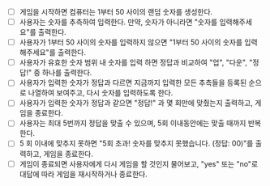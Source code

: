 - [ ] 게임을 시작하면 컴퓨터는 1부터 50 사이의 랜덤 숫자를 생성한다.
- [ ] 사용자는 숫자를 추측하여 입력한다. 만약, 숫자가 아니라면 "숫자를 입력해주세요"를 출력한다.
- [ ] 사용자가 1부터 50 사이의 숫자를 입력하지 않으면 "1부터 50 사이의 숫자를 입력해주세요"를 출력한다.
- [ ] 사용자가 유효한 숫자 범위 내 숫자를 입력 하면 정답과 비교하여 "업", "다운", "정답!" 중 하나를 출력한다.
- [ ] 사용자가 입력한 숫자가 정답과 다르면 지금까지 입력한 모든 추측들을 등록된 순으로 나열하여 보여주고, 다시 숫자를 입력하도록 한다.
- [ ] 사용자가 입력한 숫자가 정답과 같으면 "정답!" 과 몇 회만에 맞췄는지 출력하고, 게임을 종료한다.
- [ ] 사용자는 최대 5번까지 정답을 맞출 수 있으며, 5회 이내동안에는 맞출 때까지 반복한다.
- [ ] 5 회 이내에 맞추지 못하면 "5회 초과! 숫자를 맞추지 못했습니다. (정답: 00)"를 출력하고, 게임을 종료한다.
- [ ] 게임이 종료되면 사용자에게 다시 게임을 할 것인지 물어보고, "yes" 또는 "no"로 대답에 따라 게임을 재시작하거나 종료한다.
